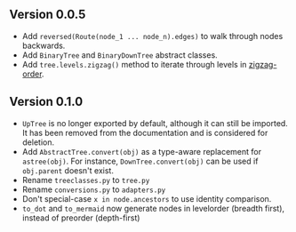 ## Version 0.0.5

* Add `reversed(Route(node_1 ... node_n).edges)` to walk through nodes backwards.
* Add `BinaryTree` and `BinaryDownTree` abstract classes.
* Add `tree.levels.zigzag()` method to iterate through levels in [zigzag-order](https://www.geeksforgeeks.org/zigzag-tree-traversal/).

## Version 0.1.0

* `UpTree` is no longer exported by default, although it can still be imported.
  It has been removed from the documentation and is considered for deletion.
* Add `AbstractTree.convert(obj)` as a type-aware replacement for `astree(obj)`.
  For instance, `DownTree.convert(obj)` can be used if `obj.parent` doesn't exist.
* Rename `treeclasses.py` to `tree.py`
* Rename `conversions.py` to `adapters.py`
* Don't special-case `x in node.ancestors` to use identity comparison.
* `to_dot` and `to_mermaid` now generate nodes in levelorder (breadth first), instead of preorder (depth-first)
